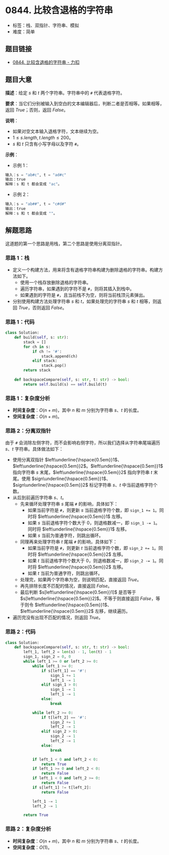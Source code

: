 # 0844. 比较含退格的字符串

- 标签：栈、双指针、字符串、模拟
- 难度：简单

## 题目链接

- [0844. 比较含退格的字符串 - 力扣](https://leetcode.cn/problems/backspace-string-compare/)

## 题目大意

**描述**：给定 $s$ 和 $t$ 两个字符串。字符串中的 `#` 代表退格字符。

**要求**：当它们分别被输入到空白的文本编辑器后，判断二者是否相等。如果相等，返回 $True$；否则，返回 $False$。

**说明**：

- 如果对空文本输入退格字符，文本继续为空。
- $1 \le s.length, t.length \le 200$。
- $s$ 和 $t$ 只含有小写字母以及字符 `#`。

**示例**：

- 示例 1：

```python
输入：s = "ab#c", t = "ad#c"
输出：true
解释：s 和 t 都会变成 "ac"。
```

- 示例 2：

```python
输入：s = "ab##", t = "c#d#"
输出：true
解释：s 和 t 都会变成 ""。
```

## 解题思路

这道题的第一个思路是用栈，第二个思路是使用分离双指针。

### 思路 1：栈

- 定义一个构建方法，用来将含有退格字符串构建为删除退格的字符串。构建方法如下。
  - 使用一个栈存放删除退格的字符串。
  - 遍历字符串，如果遇到的字符不是 `#`，则将其插入到栈中。
  - 如果遇到的字符是 `#`，且当前栈不为空，则将当前栈顶元素弹出。
- 分别使用构建方法处理字符串 $s$ 和 $t$，如果处理完的字符串 $s$ 和 $t$ 相等，则返回 $True$，否则返回 $False$。

### 思路 1：代码

```python
class Solution:
    def build(self, s: str):
        stack = []
        for ch in s:
            if ch != '#':
                stack.append(ch)
            elif stack:
                stack.pop()
        return stack
        
    def backspaceCompare(self, s: str, t: str) -> bool:
        return self.build(s) == self.build(t)
```

### 思路 1：复杂度分析

- **时间复杂度**：$O(n + m)$，其中 $n$ 和 $m$ 分别为字符串 $s$、$t$ 的长度。
- **空间复杂度**：$O(n + m)$。

### 思路 2：分离双指针

由于 `#` 会消除左侧字符，而不会影响右侧字符，所以我们选择从字符串尾端遍历 $s$、$t$ 字符串。具体做法如下：

- 使用分离双指针 $left\underline{\hspace{0.5em}}1$、$left\underline{\hspace{0.5em}}2$。$left\underline{\hspace{0.5em}}1$ 指向字符串 $s$ 末尾，$left\underline{\hspace{0.5em}}2$ 指向字符串 $t$ 末尾。使用 $sign\underline{\hspace{0.5em}}1$、$sign\underline{\hspace{0.5em}}2$ 标记字符串 $s$、$t$ 中当前退格字符个数。
- 从后到前遍历字符串 $s$、$t$。
  - 先来循环处理字符串 $s$ 尾端 `#` 的影响，具体如下：
    - 如果当前字符是 `#`，则更新 $s$ 当前退格字符个数，即 `sign_1 += 1`。同时将 $left\underline{\hspace{0.5em}}1$ 左移。 
    - 如果 $s$ 当前退格字符个数大于 $0$，则退格数减一，即 `sign_1 -= 1`。同时将 $left\underline{\hspace{0.5em}}1$ 左移。 
    - 如果 $s$ 当前为普通字符，则跳出循环。
  - 同理再来处理字符串 $t$ 尾端 `#` 的影响，具体如下：
    - 如果当前字符是 `#`，则更新 $t$ 当前退格字符个数，即 `sign_2 += 1`。同时将 $left\underline{\hspace{0.5em}}2$ 左移。 
    - 如果 $t$ 当前退格字符个数大于 $0$，则退格数减一，即 `sign_2 -= 1`。同时将 $left\underline{\hspace{0.5em}}2$ 左移。 
    - 如果 $t$ 当前为普通字符，则跳出循环。
  - 处理完，如果两个字符串为空，则说明匹配，直接返回 $True$。
  - 再先排除长度不匹配的情况，直接返回 $False$。
  - 最后判断 $s[left\underline{\hspace{0.5em}}1]$ 是否等于 $s[left\underline{\hspace{0.5em}}2]$。不等于则直接返回 $False$，等于则令 $left\underline{\hspace{0.5em}}1$、$left\underline{\hspace{0.5em}}2$ 左移，继续遍历。
- 遍历完没有出现不匹配的情况，则返回 $True$。

### 思路 2：代码

```python
class Solution:
    def backspaceCompare(self, s: str, t: str) -> bool:
        left_1, left_2 = len(s) - 1, len(t) - 1
        sign_1, sign_2 = 0, 0
        while left_1 >= 0 or left_2 >= 0:
            while left_1 >= 0:
                if s[left_1] == '#':
                    sign_1 += 1
                    left_1 -= 1
                elif sign_1 > 0:
                    sign_1 -= 1
                    left_1 -= 1
                else:
                    break

            while left_2 >= 0:
                if t[left_2] == '#':
                    sign_2 += 1
                    left_2 -= 1
                elif sign_2 > 0:
                    sign_2 -= 1
                    left_2 -= 1
                else:
                    break

            if left_1 < 0 and left_2 < 0:
                return True
            if left_1 >= 0 and left_2 < 0:
                return False
            if left_1 < 0 and left_2 >= 0:
                return False
            if s[left_1] != t[left_2]:
                return False

            left_1 -= 1
            left_2 -= 1

        return True
```

### 思路 2：复杂度分析

- **时间复杂度**：$O(n + m)$，其中 $n$ 和 $m$ 分别为字符串 $s$、$t$ 的长度。
- **空间复杂度**：$O(1)$。

